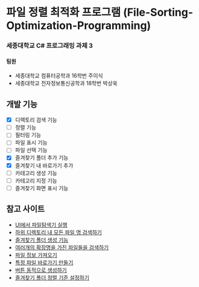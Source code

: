 파일 정렬 최적화 프로그램 (File-Sorting-Optimization-Programming)
=============
### 세종대학교 C# 프로그래밍 과제 3   
#### 팀원   
- 세종대학교 컴퓨터공학과 16학번 주이식   
- 세종대학교 전자정보통신공학과 18학번 박상욱   

## 개발 기능
- [X] 디렉토리 검색 기능
- [ ] 정렬 기능
- [ ] 필터링 기능
- [ ] 파일 표시 기능
- [ ] 파일 선택 기능
- [X] 즐겨찾기 폴더 추가 기능
- [X] 즐겨찾기 내 바로가기 추가
- [ ] 카테고리 생성 기능
- [ ] 카테고리 지정 기능
- [ ] 즐겨찾기 화면 표시 기능

## 참고 사이트
- [UI에서 파일탐색기 실행][1]
- [하위 디렉토리 내 모든 파일 명 검색하기][2]
- [즐겨찾기 폴더 생성 기능][3]
- [여러개의 확장명을 가진 파일들을 검색하기][4]
- [파일 정보 가져오기][5]
- [특정 파일 바로가기 만들기][6]
- [버튼 동적으로 생성하기][7]
- [즐겨찾기 폴더 정렬 기준 설정하기][8]


[1]:https://m.blog.naver.com/allbino/221846653054

[2]:https://lunikism.com/entry/C-%EB%94%94%EB%A0%89%ED%86%A0%EB%A6%AC-%EB%82%B4-%EB%AA%A8%EB%93%A0-%ED%8C%8C%EC%9D%BC-%EA%B2%80%EC%83%89DirectoryGetFiles

[3]:https://devkimgoon.tistory.com/45

[4]:https://code-examples.net/ko/q/35d223

[5]:https://hijuworld.tistory.com/68

[6]:https://hvyair.tistory.com/43

[7]:https://afsdzvcx123.tistory.com/entry/C-%EC%9C%88%ED%8F%BC-%EC%9C%88%ED%8F%BC-%EB%B2%84%ED%8A%BC-%EB%8F%99%EC%A0%81%EC%9C%BC%EB%A1%9C-%EC%83%9D%EC%84%B1%ED%95%98%EA%B8%B0Dynamic-Button

[8]:https://jsix.tistory.com/1132
